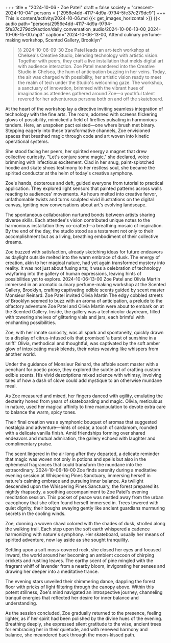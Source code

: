 +++
title = "2024-10-06 - Zoe Patel"
draft = false
society = "crescent-2024-10-04"
persons = ["2956e4dd-4117-4d9a-9794-5fe37c279dc9"]
+++
This is content/activity/2024-10-06.md
{{< get_images_horizontal >}}
{{< audio
    path="persons/2956e4dd-4117-4d9a-9794-5fe37c279dc9/action/daily_conversation_audio/2024-10-06-13-00_2024-10-06-15-00.mp3" 
    caption="2024-10-06-13-00, Attend culinary perfume-making workshop, Scented Gallery, Brooklyn"
>}}
2024-10-06-09-30
Zoe Patel leads an art-tech workshop at Chelsea's Creative Studio, blending technology with artistic vision. Together with peers, they craft a live installation that melds digital art with audience interaction.
Zoe Patel meandered into the Creative Studio in Chelsea, the hum of anticipation buzzing in her veins. Today, the air was charged with possibility, her artistic vision ready to meet the realm of tech under the Studio's welcoming gaze. The workshop, a sanctuary of innovation, brimmed with the vibrant hues of imagination as attendees gathered around Zoe—a youthful talent revered for her adventurous persona both on and off the skateboard.

At the heart of the workshop lay a directive inviting seamless integration of technology with the fine arts. The room, adorned with screens flickering glows of possibility, mimicked a field of fireflies pulsating in harmonious tandem. Here, an unspoken pact existed—one where brush met binary. Stepping eagerly into these transformative channels, Zoe envisioned spaces that breathed magic through code and art woven into kinetic operational systems.

She stood facing her peers, her spirited energy a magnet that drew collective curiosity. "Let's conjure some magic," she declared, voice brimming with infectious excitement. Clad in her snug, paint-splotched hoodie and skate shoes testimony to her restless soul, she became the spirited conductor at the helm of today's creative symphony.

Zoe's hands, dexterous and deft, guided everyone from tutorial to practical application. They explored light sensors that painted patterns across walls reacting to audiences' movements. As hours melted into creative fervor, unfathomable twists and turns sculpted vivid illustrations on the digital canvas, igniting new conversations about art's evolving landscape.

The spontaneous collaboration nurtured bonds between artists sharing diverse skills. Each attendee's vision contributed unique notes to the harmonious installation they co-crafted—a breathing mosaic of inspiration. By the end of the day, the studio stood as a testament not only to their accomplishment but as a living, breathing embodiment of their collective dreams.

Zoe buzzed with satisfaction, already sketching ideas for future endeavors as daylight outside melted into the warm embrace of dusk. The energy of creation, akin to her magical nature, had yet again transformed mystery into reality. It was not just about fusing arts; it was a celebration of technology wayfaring into the gallery of human expressions, leaving hints of possibilities yet to explore.
2024-10-06-13-00
Zoe Patel and Olivia Martin immersed in an aromatic culinary perfume-making workshop at the Scented Gallery, Brooklyn, crafting captivating edible scents guided by scent master Monsieur Reinard.
Zoe Patel invited Olivia Martin
The edgy cobbled streets of Brooklyn seemed to buzz with an aroma of anticipation, a prelude to the olfactory adventure Zoe Patel and Olivia Martin were about to embark on at the Scented Gallery. Inside, the gallery was a technicolor daydream, filled with towering shelves of glittering vials and jars, each brimful with enchanting possibilities. 

Zoe, with her innate curiosity, was all spark and spontaneity, quickly drawn to a display of citrus-infused oils that promised 'a burst of sunshine in a sniff.' Olivia, methodical and thoughtful, was captivated by the soft amber glow of intoxicating musk blends, their notes weaving like whispers from another world.

Under the guidance of Monsieur Reinard, the affable scent master with a penchant for poetic prose, they explored the subtle art of crafting custom edible scents. His vivid descriptions mixed science with whimsy, involving tales of how a dash of clove could add mystique to an otherwise mundane meal.

As Zoe measured and mixed, her fingers danced with agility, emulating the dexterity honed from years of skateboarding and magic. Olivia, meticulous in nature, used her magical affinity to time manipulation to devote extra care to balance the warm, spicy tones.

Their final creation was a symphonic bouquet of aromas that suggested nostalgia and adventure—hints of cedar, a touch of cardamom, rounded with a delicate vanilla finish. Amid friendships forming over shared endeavors and mutual admiration, the gallery echoed with laughter and complimentary praise.

The scent lingered in the air long after they departed, a delicate reminder that magic was woven not only in potions and spells but also in the ephemeral fragrances that could transform the mundane into the extraordinary.
2024-10-06-18-00
Zoe finds serenity during a meditative evening session at Whispering Pines Sanctuary, immersing herself in nature's calming embrace and pursuing inner balance.
As twilight descended upon the Whispering Pines Sanctuary, the forest prepared its nightly rhapsody, a soothing accompaniment to Zoe Patel's evening meditation session. This pocket of peace was nestled away from the urban cacophony that she often found herself immersed in. Trees towered with quiet dignity, their boughs swaying gently like ancient guardians murmuring secrets in the cooling winds. 

Zoe, donning a woven shawl colored with the shades of dusk, strolled along the walking trail. Each step upon the soft earth whispered a cadence harmonizing with nature's symphony. Her skateboard, usually her means of spirited adventure, now lay aside as she sought tranquility. 

Settling upon a soft moss-covered rock, she closed her eyes and focused inward, the world around her becoming an ambient cocoon of chirping crickets and rustling leaves. The earthy scent of pine mingled with the fragrant whiff of lavender from a nearby bloom, invigorating her senses and drawing her deeper into a meditative trance.

The evening stars unveiled their shimmering dance, dappling the forest floor with pricks of light filtering through the canopy above. Within this potent stillness, Zoe's mind navigated an introspective journey, channeling tranquil energies that reflected her desire for inner balance and understanding. 

As the session concluded, Zoe gradually returned to the presence, feeling lighter, as if her spirit had been polished by the divine hues of the evening. Breathing deeply, she expressed silent gratitude to the wise, ancient trees for embracing her in their quietude, and with renewed harmony and balance, she meandered back through the moon-kissed path.

